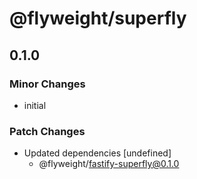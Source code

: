# @flyweight/superfly

## 0.1.0
### Minor Changes

- initial

### Patch Changes

- Updated dependencies [undefined]
  - @flyweight/fastify-superfly@0.1.0
